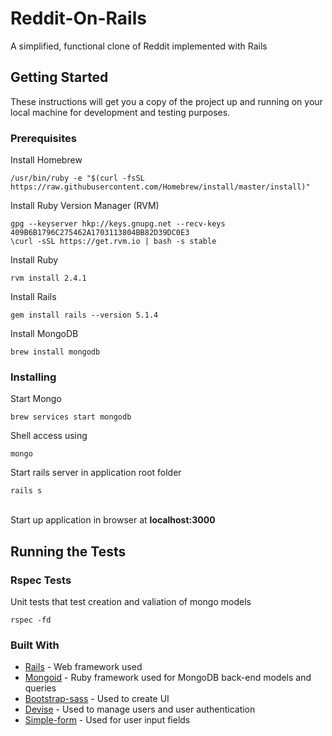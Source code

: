 # Reddit-On-Rails
A simplified, functional clone of Reddit implemented with Rails

## Getting Started
These instructions will get you a copy of the project up and running on your local machine for development and testing purposes.

### Prerequisites
Install Homebrew
```
/usr/bin/ruby -e "$(curl -fsSL https://raw.githubusercontent.com/Homebrew/install/master/install)"
```

Install Ruby Version Manager (RVM) 
```
gpg --keyserver hkp://keys.gnupg.net --recv-keys 409B6B1796C275462A1703113804BB82D39DC0E3
\curl -sSL https://get.rvm.io | bash -s stable
```

Install Ruby
```
rvm install 2.4.1
```

Install Rails
```
gem install rails --version 5.1.4
```

Install MongoDB
```
brew install mongodb
```

### Installing 
Start Mongo
```
brew services start mongodb
```
Shell access using
```
mongo
```
Start rails server in application root folder
```
rails s 
```
<br>Start up application in browser at **localhost:3000**

## Running the Tests 

### Rspec Tests
Unit tests that test creation and valiation of mongo models <br>
```
rspec -fd
```


### Built With
* [Rails](http://rubyonrails.org/) - Web framework used
* [Mongoid](https://rubygems.org/gems/mongoid) - Ruby framework used for MongoDB back-end models and queries 
* [Bootstrap-sass](https://rubygems.org/gems/bootstrap-sass) - Used to create UI 
* [Devise](https://rubygems.org/gems/devise) - Used to manage users and user authentication
* [Simple-form](https://rubygems.org/gems/simple_form) - Used for user input fields 


